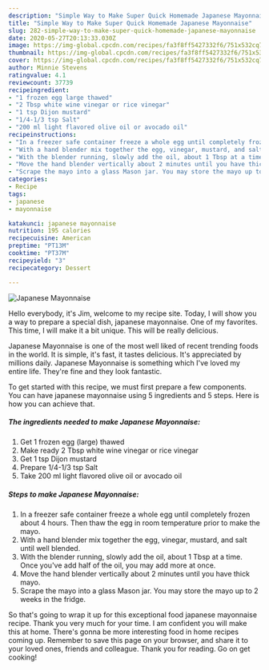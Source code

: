 ```yaml
---
description: "Simple Way to Make Super Quick Homemade Japanese Mayonnaise"
title: "Simple Way to Make Super Quick Homemade Japanese Mayonnaise"
slug: 282-simple-way-to-make-super-quick-homemade-japanese-mayonnaise
date: 2020-05-27T20:13:33.030Z
image: https://img-global.cpcdn.com/recipes/fa3f8ff5427332f6/751x532cq70/japanese-mayonnaise-recipe-main-photo.jpg
thumbnail: https://img-global.cpcdn.com/recipes/fa3f8ff5427332f6/751x532cq70/japanese-mayonnaise-recipe-main-photo.jpg
cover: https://img-global.cpcdn.com/recipes/fa3f8ff5427332f6/751x532cq70/japanese-mayonnaise-recipe-main-photo.jpg
author: Minnie Stevens
ratingvalue: 4.1
reviewcount: 37739
recipeingredient:
- "1 frozen egg large thawed"
- "2 Tbsp white wine vinegar or rice vinegar"
- "1 tsp Dijon mustard"
- "1/4-1/3 tsp Salt"
- "200 ml light flavored olive oil or avocado oil"
recipeinstructions:
- "In a freezer safe container freeze a whole egg until completely frozen about 4 hours. Then thaw the egg in room temperature prior to make the mayo."
- "With a hand blender mix together the egg, vinegar, mustard, and salt until well blended."
- "With the blender running, slowly add the oil, about 1 Tbsp at a time. Once you&#39;ve add half of the oil, you may add more at once."
- "Move the hand blender vertically about 2 minutes until you have thick mayo."
- "Scrape the mayo into a glass Mason jar. You may store the mayo up to 2 weeks in the fridge."
categories:
- Recipe
tags:
- japanese
- mayonnaise

katakunci: japanese mayonnaise 
nutrition: 195 calories
recipecuisine: American
preptime: "PT13M"
cooktime: "PT37M"
recipeyield: "3"
recipecategory: Dessert

---
```



![Japanese Mayonnaise](https://img-global.cpcdn.com/recipes/fa3f8ff5427332f6/751x532cq70/japanese-mayonnaise-recipe-main-photo.jpg)

Hello everybody, it's Jim, welcome to my recipe site. Today, I will show you a way to prepare a special dish, japanese mayonnaise. One of my favorites. This time, I will make it a bit unique. This will be really delicious.

Japanese Mayonnaise is one of the most well liked of recent trending foods in the world. It is simple, it's fast, it tastes delicious. It's appreciated by millions daily. Japanese Mayonnaise is something which I've loved my entire life. They're fine and they look fantastic.




To get started with this recipe, we must first prepare a few components. You can have japanese mayonnaise using 5 ingredients and 5 steps. Here is how you can achieve that.

<!--inarticleads1-->

##### The ingredients needed to make Japanese Mayonnaise:

1. Get 1 frozen egg (large) thawed
1. Make ready 2 Tbsp white wine vinegar or rice vinegar
1. Get 1 tsp Dijon mustard
1. Prepare 1/4-1/3 tsp Salt
1. Take 200 ml light flavored olive oil or avocado oil




<!--inarticleads2-->

##### Steps to make Japanese Mayonnaise:

1. In a freezer safe container freeze a whole egg until completely frozen about 4 hours. Then thaw the egg in room temperature prior to make the mayo.
1. With a hand blender mix together the egg, vinegar, mustard, and salt until well blended.
1. With the blender running, slowly add the oil, about 1 Tbsp at a time. Once you&#39;ve add half of the oil, you may add more at once.
1. Move the hand blender vertically about 2 minutes until you have thick mayo.
1. Scrape the mayo into a glass Mason jar. You may store the mayo up to 2 weeks in the fridge.




So that's going to wrap it up for this exceptional food japanese mayonnaise recipe. Thank you very much for your time. I am confident you will make this at home. There's gonna be more interesting food in home recipes coming up. Remember to save this page on your browser, and share it to your loved ones, friends and colleague. Thank you for reading. Go on get cooking!
